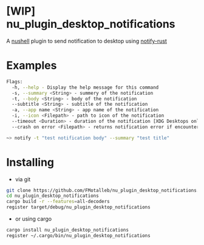 # [WIP] nu_plugin_desktop_notifications

A [nushell](https://www.nushell.sh/)  plugin to send notification to desktop using [notify-rust](https://github.com/hoodie/notify-rust)

# Examples

```bash
Flags:
  -h, --help - Display the help message for this command
  -s, --summary <String> - summery of the notification
  -t, --body <String> - body of the notification
  --subtitle <String> - subtitle of the notification
  -a, --app name <String> - app name of the notification
  -i, --icon <Filepath> - path to icon of the notification
  --timeout <Duration> - duration of the notification [XDG Desktops only] (defaults to system default)
  --crash on error <Filepath> - returns notification error if encountered
```

```bash
~> notify -t "test notification body" --summary "test title"
```

# Installing

* via git

```bash
git clone https://github.com/FMotalleb/nu_plugin_desktop_notifications.git
cd nu_plugin_desktop_notifications
cargo build -r --features=all-decoders
register target/debug/nu_plugin_desktop_notifications 
```

* or using cargo

```bash
cargo install nu_plugin_desktop_notifications
register ~/.cargo/bin/nu_plugin_desktop_notifications
```
